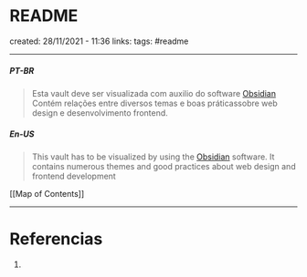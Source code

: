 # README
created: 28/11/2021 - 11:36
links:
tags: #readme

---

##### PT-BR
>Esta vault deve ser visualizada com auxilio do software [Obsidian](https://obisidian.md)
>Contém relações entre diversos temas e boas práticassobre web design e desenvolvimento frontend. 

##### En-US
>This vault has to be visualized by using the  [Obsidian](https://obisidian.md) software.
>It contains numerous themes and good practices about web design and frontend development

[[Map of Contents]]

---

# Referencias
1. 